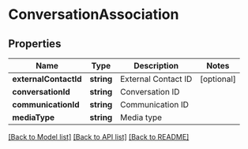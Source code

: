 # ConversationAssociation

## Properties
Name | Type | Description | Notes
------------ | ------------- | ------------- | -------------
**externalContactId** | **string** | External Contact ID | [optional] 
**conversationId** | **string** | Conversation ID | 
**communicationId** | **string** | Communication ID | 
**mediaType** | **string** | Media type | 

[[Back to Model list]](../README.md#documentation-for-models) [[Back to API list]](../README.md#documentation-for-api-endpoints) [[Back to README]](../README.md)



